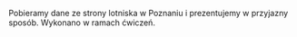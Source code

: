 Pobieramy dane ze strony lotniska w Poznaniu i prezentujemy w przyjazny sposób. 
Wykonano w ramach ćwiczeń. 
